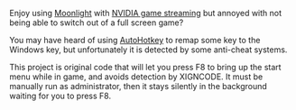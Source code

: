 Enjoy using [Moonlight](https://moonlight-stream.org/) with [NVIDIA game streaming](https://www.geforce.com/geforce-experience) but annoyed with not being able to switch out of a full screen game?

You may have heard of using [AutoHotkey](https://www.autohotkey.com/) to remap some key to the Windows key, but unfortunately it is detected by some anti-cheat systems.

This project is original code that will let you press F8 to bring up the start menu while in game, and avoids detection by XIGNCODE. It must be manually run as administrator, then it stays silently in the background waiting for you to press F8.
